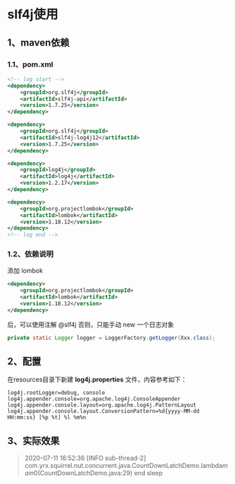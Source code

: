 # slf4j使用

## 1、maven依赖
### 1.1、pom.xml
```xml
<!-- log start -->
<dependency>
    <groupId>org.slf4j</groupId>
    <artifactId>slf4j-api</artifactId>
    <version>1.7.25</version>
</dependency>

<dependency>
    <groupId>org.slf4j</groupId>
    <artifactId>slf4j-log4j12</artifactId>
    <version>1.7.25</version>
</dependency>

<dependency>
    <groupId>log4j</groupId>
    <artifactId>log4j</artifactId>
    <version>1.2.17</version>
</dependency>

<dependency>
    <groupId>org.projectlombok</groupId>
    <artifactId>lombok</artifactId>
    <version>1.18.12</version>
</dependency>
<!-- log end -->
```

### 1.2、依赖说明
添加 lombok

```xml
<dependency>
    <groupId>org.projectlombok</groupId>
    <artifactId>lombok</artifactId>
    <version>1.18.12</version>
</dependency>
```

后，可以使用注解 @slf4j
否则，只能手动 new 一个日志对象

```java
private static Logger logger = LoggerFactory.getLogger(Xxx.class);
```

## 2、配置
在resources目录下新建 <strong>log4j.properties</strong> 文件，内容参考如下：

```properties
log4j.rootLogger=debug, console
log4j.appender.console=org.apache.log4j.ConsoleAppender
log4j.appender.console.layout=org.apache.log4j.PatternLayout
log4j.appender.console.layout.ConversionPattern=%d{yyyy-MM-dd HH:mm:ss} [%p %t] %l %m%n
```

## 3、实际效果

> 2020-07-11 16:52:36 [INFO sub-thread-2] com.yrx.squirrel.nut.concurrent.java.CountDownLatchDemo.lambda$main$0(CountDownLatchDemo.java:29)  end sleep